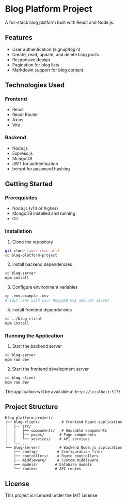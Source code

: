 # Blog Platform Project

A full-stack blog platform built with React and Node.js.

## Features

- User authentication (signup/login)
- Create, read, update, and delete blog posts
- Responsive design
- Pagination for blog lists
- Markdown support for blog content

## Technologies Used

### Frontend

- React
- React Router
- Axios
- Vite

### Backend

- Node.js
- Express.js
- MongoDB
- JWT for authentication
- bcrypt for password hashing

## Getting Started

### Prerequisites

- Node.js (v14 or higher)
- MongoDB installed and running
- Git

### Installation

1. Clone the repository

```bash
git clone [your-repo-url]
cd blog-platform-project
```

2. Install backend dependencies

```bash
cd blog-server
npm install
```

3. Configure environment variables

```bash
cp .env.example .env
# Edit .env with your MongoDB URI and JWT secret
```

4. Install frontend dependencies

```bash
cd ../blog-client
npm install
```

### Running the Application

1. Start the backend server

```bash
cd blog-server
npm run dev
```

2. Start the frontend development server

```bash
cd blog-client
npm run dev
```

The application will be available at `http://localhost:5173`

## Project Structure

```
blog-platform-project/
├── blog-client/          # Frontend React application
│   ├── src/
│   │   ├── components/   # Reusable components
│   │   ├── pages/       # Page components
│   │   └── services/    # API services
│   └── ...
└── blog-server/         # Backend Node.js application
    ├── config/         # Configuration files
    ├── controllers/    # Route controllers
    ├── middleware/     # Custom middleware
    ├── models/        # Database models
    └── routes/        # API routes
```

## License

This project is licensed under the MIT License
